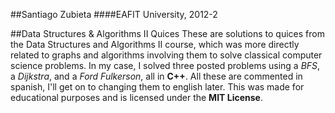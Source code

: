 ##Santiago Zubieta
####EAFIT University, 2012-2 

##Data Structures & Algorithms II Quices
These are solutions to quices from the Data Structures and Algorithms II course, which was more directly related to graphs and algorithms involving them to solve classical computer science problems. In my case, I solved three posted problems using a *BFS*, a *Dijkstra*, and a *Ford Fulkerson*, all in **C++**. All these are commented in spanish, I'll get on to changing them to english later. This was made for educational purposes and is licensed under the **MIT License**.